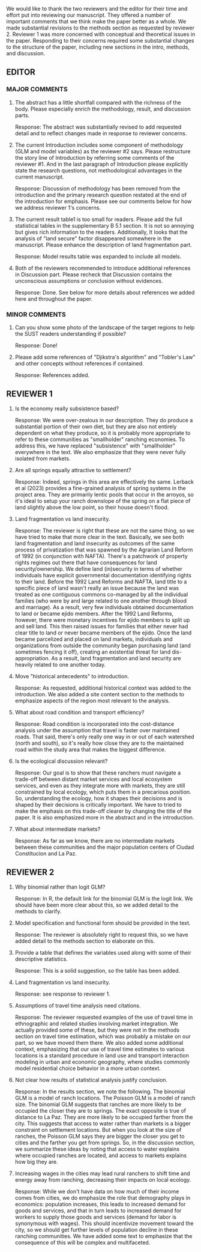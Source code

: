 We would like to thank the two reviewers and the editor for their time and
effort put into reviewing our manuscript. They offered a number of important
comments that we think make the paper better as a whole. We made substantial
revisions to the methods section as requested by reviewer 2. Reviewer 1 was more
concerned with conceptual and theoretical issues in the paper. Responding to
their concerns required some substantial changes to the structure of the paper,
including new sections in the intro, methods, and discussion.

## EDITOR

### MAJOR COMMENTS

1.  The abstract has a little shortfall compared with the richness of the body.
    Please especially enrich the methodology, result, and discussion parts.

    Response: The abstract was substantially revised to add requested detail and
    to reflect changes made in response to reviewer concerns.

2.  The current Introduction includes some component of methodology (GLM and
    model variables) as the reviewer #2 says. Please restructure the story line
    of Introduction by referring some comments of the reviewer #1. And in the
    last paragraph of Introduction please explicitly state the research
    questions, not methodological advantages in the current manuscript.

    Response: Discussion of methodology has been removed from the introduction
    and the primary research question restated at the end of the introduction
    for emphasis. Please see our comments below for how we address reviewer 1's
    concerns.

3.  The current result table1 is too small for readers. Please add the full
    statistical tables in the supplementary B 5.1 section. It is not so annoying
    but gives rich information to the readers. Additionally, It looks that the
    analysis of "land secure" factor disappeared somewhere in the manuscript.
    Please enhance the description of land fragmentation part.

    Response: Model results table was expanded to include all models.

4.  Both of the reviewers recommended to introduce additional references in
    Discussion part. Please recheck that Discussion contains the unconscious
    assumptions or conclusion without evidences.

    Response: Done. See below for more details about references we added here
    and throughout the paper.

### MINOR COMMENTS

1.  Can you show some photo of the landscape of the target regions to help the
    SUST readers understanding if possible?

    Response: Done!

2.  Please add some references of "Djikstra's algorithm" and "Tobler's Law" and
    other concepts without references if contained.

    Response: References added.

## REVIEWER 1

1.  Is the economy really subsistence based?

    Response: We were over-zealous in our description. They do produce a
    substantial portion of their own diet, but they are also not entirely
    dependent on what they produce, so it is probably more appropriate to refer
    to these communities as "smallholder" ranching economies. To address this,
    we have replaced "subsistence" with "smallholder" everywhere in the text. We
    also emphasize that they were never fully isolated from markets.

2.  Are all springs equally attractive to settlement?

    Response: Indeed, springs in this area are effectively the same. Lerback et
    al (2023) provides a fine-grained analysis of spring systems in the project
    area. They are primarily lentic pools that occur in the arroyos, so it's
    ideal to setup your ranch downslope of the spring on a flat piece of land
    slightly above the low point, so their house doesn't flood.

3.  Land fragmentation vs land insecurity.

    Response: The reviewer is right that these are not the same thing, so we
    have tried to make that more clear in the text. Basically, we see both land
    fragmentation and land insecurity as outcomes of the same process of
    privatization that was spawned by the Agrarian Land Reform of 1992 (in
    conjunction with NAFTA). There's a patchwork of property rights regimes out
    there that have consequences for land security/ownership. We define land
    (in)security in terms of whether individuals have explicit governmental
    documentation identifying rights to their land. Before the 1992 Land Reforms
    and NAFTA, land title to a specific piece of land wasn't really an issue
    because the land was treated as one contiguous commons co-managed by all the
    individual families (who were by and large related to one another through
    blood and marriage). As a result, very few individuals obtained
    documentation to land or became ejido members. After the 1992 Land Reforms,
    however, there were monetary incentives for ejido members to split up and
    sell land. This then raised issues for families that either never had clear
    title to land or never became members of the ejido. Once the land became
    parcelized and placed on land markets, individuals and organizations from
    outside the community began purchasing land (and sometimes fencing it off),
    creating an existential threat for land dis-appropriation. As a result, land
    fragmentation and land security are heavily related to one another today.

4.  Move "historical antecedents" to introduction.

    Response: As requested, additional historical context was added to the
    introduction. We also added a site content section to the methods to
    emphasize aspects of the region most relevant to the analysis.

5.  What about road condition and transport efficiency?

    Response: Road condition is incorporated into the cost-distance analysis
    under the assumption that travel is faster over maintained roads. That said,
    there's only really one way in or out of each watershed (north and south),
    so it's really how close they are to the maintained road within the study
    area that makes the biggest difference.

6.  Is the ecological discussion relevant?

    Response: Our goal is to show that these ranchers must navigate a trade-off
    between distant market services and local ecosystem services, and even as
    they integrate more with markets, they are still constrained by local
    ecology, which puts them in a precarious position. So, understanding the
    ecology, how it shapes their decisions and is shaped by their decisions is
    critically important. We have to tried to make the emphasis on this
    trade-off clearer by changing the title of the paper. It is also emphasized
    more in the abstract and in the introduction.

7.  What about intermediate markets?

    Response: As far as we know, there are no intermediate markets between these
    communities and the major population centers of Ciudad Constitucion and La
    Paz.

## REVIEWER 2

1.  Why binomial rather than logit GLM?

    Response: In R, the default link for the binomial GLM is the logit link. We
    should have been more clear about this, so we added detail to the methods to
    clarify.

2.  Model specification and functional form should be provided in the text.

    Response: The reviewer is absolutely right to request this, so we have added
    detail to the methods section to elaborate on this.

3.  Provide a table that defines the variables used along with some of their
    descriptive statistics.

    Response: This is a solid suggestion, so the table has been added.

4.  Land fragmentation vs land insecurity.

    Response: see response to reviewer 1.

5.  Assumptions of travel time analysis need citations.

    Response: The reviewer requested examples of the use of travel time in
    ethnographic and related studies involving market integration. We actually
    provided some of these, but they were not in the methods section on travel
    time estimation, which was probably a mistake on our part, so we have moved
    them there. We also added some additional context, emphasizing that our use
    of travel time estimates to various locations is a standard procedure in
    land use and transport interaction modeling in urban and economic geography,
    where studies commonly model residential choice behavior in a more urban
    context.

6.  Not clear how results of statistical analysis justify conclusion.

    Response: In the results section, we note the following. The binomial GLM is
    a model of ranch locations. The Poisson GLM is a model of ranch size. The
    binomial GLM suggests that ranches are more likely to be occupied the closer
    they are to springs. The exact opposite is true of distance to La Paz. They
    are more likely to be occupied farther from the city. This suggests that
    access to water rather than markets is a bigger constraint on settlement
    locations. But when you look at the size of ranches, the Poisson GLM says
    they are bigger the closer you get to cities and the farther you get from
    springs. So, in the discussion section, we summarize these ideas by noting
    that access to water explains where occupied ranches are located, and access
    to markets explains how big they are.

7.  Increasing wages in the cities may lead rural ranchers to shift time and
    energy away from ranching, decreasing their impacts on local ecology.

    Response: While we don't have data on how much of their income comes from
    cities, we do emphasize the role that demography plays in economics:
    population increases, this leads to increased demand for goods and services,
    and that in turn leads to increased demand for workers to supply those goods
    and services (demand for labor is synonymous with wages). This should
    incentivize movement toward the city, so we should get further levels of
    population decline in these ranching communities. We have added some text to
    emphasize that the consequence of this will be complex and multifaceted.
